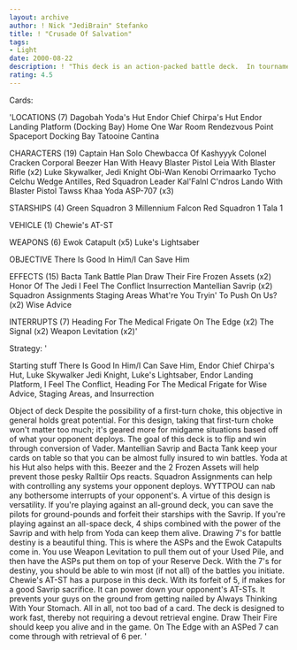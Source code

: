 ```yaml
---
layout: archive
author: ! Nick "JediBrain" Stefanko
title: ! "Crusade Of Salvation"
tags:
- Light
date: 2000-08-22
description: ! "This deck is an action-packed battle deck.  In tournament play, this deck performed beautifully and ran quite fast."
rating: 4.5
---
```

Cards: 

'LOCATIONS (7)
Dagobah Yoda's Hut
Endor Chief Chirpa's Hut
Endor Landing Platform (Docking Bay)
Home One War Room
Rendezvous Point
Spaceport Docking Bay
Tatooine Cantina

CHARACTERS (19)
Captain Han Solo
Chewbacca Of Kashyyyk
Colonel Cracken
Corporal Beezer
Han With Heavy Blaster Pistol
Leia With Blaster Rifle (x2)
Luke Skywalker, Jedi Knight
Obi-Wan Kenobi
Orrimaarko
Tycho Celchu
Wedge Antilles, Red Squadron Leader
Kal'Falnl C'ndros
Lando With Blaster Pistol
Tawss Khaa
Yoda
ASP-707 (x3)

STARSHIPS (4)
Green Squadron 3
Millennium Falcon
Red Squadron 1
Tala 1

VEHICLE (1)
Chewie's AT-ST

WEAPONS (6)
Ewok Catapult (x5)
Luke's Lightsaber

OBJECTIVE
There Is Good In Him/I Can Save Him

EFFECTS (15)
Bacta Tank
Battle Plan
Draw Their Fire
Frozen Assets (x2)
Honor Of The Jedi
I Feel The Conflict
Insurrection
Mantellian Savrip (x2)
Squadron Assignments
Staging Areas
What're You Tryin' To Push On Us? (x2)
Wise Advice

INTERRUPTS (7)
Heading For The Medical Frigate
On The Edge (x2)
The Signal (x2)
Weapon Levitation (x2)'

Strategy: '

Starting stuff
There Is Good In Him/I Can Save Him, Endor Chief Chirpa's Hut, Luke Skywalker Jedi Knight, Luke's Lightsaber, Endor Landing Platform, I Feel The Conflict, Heading For The Medical Frigate for Wise Advice, Staging Areas, and Insurrection

Object of deck
Despite the possibility of a first-turn choke, this objective in general holds great potential.  For this design, taking that first-turn choke won't matter too much; it's geared more for midgame situations based off of what your opponent deploys.
The goal of this deck is to flip and win through conversion of Vader.  Mantellian Savrip and Bacta Tank keep your cards on table so that you can be almost fully insured to win battles.  Yoda at his Hut also helps with this. Beezer and the 2 Frozen Assets will help prevent those pesky Ralltiir Ops reacts.  Squadron Assignments can help with controlling any systems your opponent deploys.  WYTTPOU can nab any bothersome interrupts of your opponent's.
A virtue of this design is versatility.  If you're playing against an all-ground deck, you can save the pilots for ground-pounds and forfeit their starships with the Savrip.	If you're playing against an all-space deck, 4 ships combined with the power of the Savrip and with help from Yoda can keep them alive.
Drawing 7's for battle destiny is a beautiful thing.  This is where the ASPs and the Ewok Catapults come in.  You use Weapon Levitation to pull them out of your Used Pile, and then have the ASPs put them on top of your Reserve Deck.  With the 7's for destiny, you should be able to win most (if not all) of the battles you initiate.
Chewie's AT-ST has a purpose in this deck.  With its forfeit of 5, if makes for a good Savrip sacrifice.  It can power down your opponent's AT-STs.  It prevents your guys on the ground from getting nailed by Always Thinking With Your Stomach.  All in all, not too bad of a card.
The deck is designed to work fast, thereby not requiring a devout retrieval engine.  Draw Their Fire should keep you alive and in the game.  On The Edge with an ASPed 7 can come through with retrieval of 6 per.
'